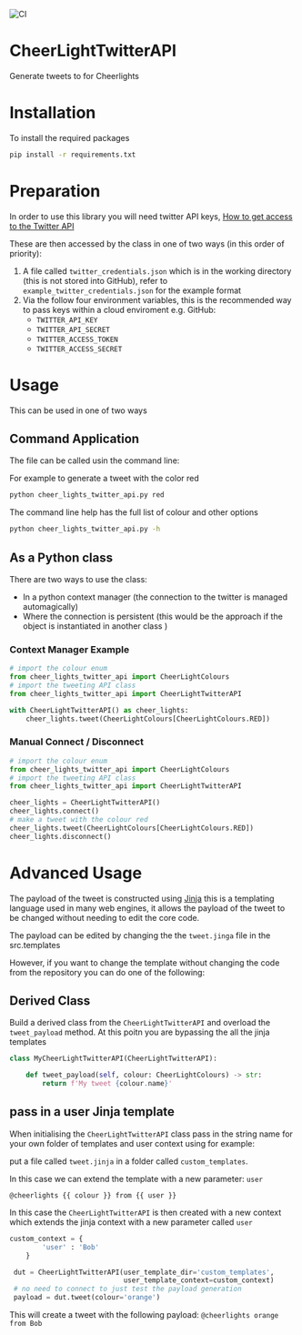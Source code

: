 ![CI](https://github.com/krcb197/PeakRDL-python/actions/workflows/action.yaml/badge.svg)

# CheerLightTwitterAPI
Generate tweets to for Cheerlights

# Installation

To install the required packages 

```bash
pip install -r requirements.txt
```

# Preparation

In order to use this library you will need twitter API keys, [How to get access to the Twitter API](https://developer.twitter.com/en/docs/twitter-api/getting-started/getting-access-to-the-twitter-api)

These are then accessed by the class in one of two ways (in this order of priority):

1. A file called ```twitter_credentials.json``` which is in the working directory (this is not 
   stored into GitHub), refer to ```example_twitter_credentials.json``` for the example format
2. Via the follow four environment variables, this is the recommended way to pass keys within a
   cloud enviroment e.g. GitHub:
      - ```TWITTER_API_KEY```
      - ```TWITTER_API_SECRET```
      - ```TWITTER_ACCESS_TOKEN```
      - ```TWITTER_ACCESS_SECRET```

# Usage

This can be used in one of two ways

## Command Application

The file can be called usin the command line:

For example to generate a tweet with the color red
```bash
python cheer_lights_twitter_api.py red
```
The command line help has the full list of colour and other options
```bash
python cheer_lights_twitter_api.py -h
```

## As a Python class

There are two ways to use the class:
- In a python context manager (the connection to the twitter is managed automagically)
- Where the connection is persistent (this would be the approach if the object is instantiated in
  another class )

### Context Manager Example
```python
# import the colour enum
from cheer_lights_twitter_api import CheerLightColours
# import the tweeting API class
from cheer_lights_twitter_api import CheerLightTwitterAPI

with CheerLightTwitterAPI() as cheer_lights:
    cheer_lights.tweet(CheerLightColours[CheerLightColours.RED])

```

### Manual Connect / Disconnect
```python
# import the colour enum
from cheer_lights_twitter_api import CheerLightColours
# import the tweeting API class
from cheer_lights_twitter_api import CheerLightTwitterAPI

cheer_lights = CheerLightTwitterAPI()
cheer_lights.connect()
# make a tweet with the colour red
cheer_lights.tweet(CheerLightColours[CheerLightColours.RED])
cheer_lights.disconnect()

```

# Advanced Usage

The payload of the tweet is constructed using [Jinja](https://jinja.palletsprojects.com/en/3.0.x/)
this is a templating language used in many web engines, it allows the payload of the tweet to
be changed without needing to edit the core code.

The payload can be edited by changing the the ```tweet.jinga``` file in the src.templates

However, if you want to change the template without changing the code from the repository you 
can do one of the following:

## Derived Class

Build a derived class from the ```CheerLightTwitterAPI``` and overload the ```tweet_payload```
method. At this poitn you are bypassing the all the jinja templates

```python
class MyCheerLightTwitterAPI(CheerLightTwitterAPI):

    def tweet_payload(self, colour: CheerLightColours) -> str:
        return f'My tweet {colour.name}'
```

## pass in a user Jinja template

When initialising the ```CheerLightTwitterAPI``` class pass in the string name for your own 
folder of templates and user context using for example:

put a file called ```tweet.jinja``` in a folder called ```custom_templates```. 

In this case we can extend the template with a new parameter: ```user```

```jinja
@cheerlights {{ colour }} from {{ user }}
```

In this case the ```CheerLightTwitterAPI``` is then created with a new context which extends
the jinja context with a new parameter called ```user```

```python
custom_context = {
        'user' : 'Bob'
    }

 dut = CheerLightTwitterAPI(user_template_dir='custom_templates',
                            user_template_context=custom_context)
 # no need to connect to just test the payload generation
 payload = dut.tweet(colour='orange')
```
This will create a tweet with the following payload: `@cheerlights orange from Bob`





